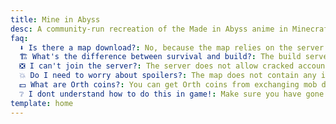 ```yaml
---
title: Mine in Abyss
desc: A community-run recreation of the Made in Abyss anime in Minecraft.
faq:
  ⬇ Is there a map download?: No, because the map relies on the server's plugins to function. The map also keeps our project alive and we do not want to segment the community!
  🏗 What's the difference between survival and build?: The build server is the "main" server where construction of the abyss is done, and requires permission to build in. The survival server is a way to experience regular survival Minecraft in the abyss. It features the curse, the super deep world, and lets you play together with friends. Griefing, raiding, stealing, and repeated killing are not allowed on the survival server.
  ❎ I can't join the server?: The server does not allow cracked accounts access to it, so that may be one reason. Otherwise please open a ticket in staff-contact with a screenshot of the error-message you are getting, staff will help out as best they can.
  💥 Do I need to worry about spoilers?: The map does not contain any inherent story spoilers, but it's advised to be up-to-date on the anime before playing anyway as people are allowed to talk about all anime content including Season 2. We do not talk about manga-spoilers in non-manga channels, which naturally extends to the actual server-chat.
  💵 What are Orth coins?: You can get Orth coins from exchanging mob drops in Orth, and you can buy items from various villagers around Orth, you can use the command /villagertrades to get more information!
  ❔ I dont understand how to do this in game!: Make sure you have gone through our tutorial (you can find it by following the purple arrows from spawn!) and if that doesn't help you can ask other players in the server for help or in survival-discussion!
template: home
---
```

